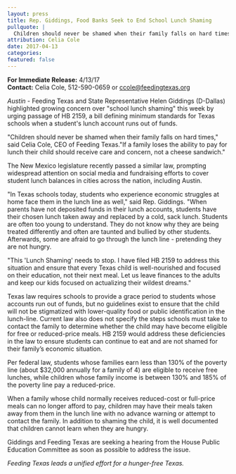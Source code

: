 ```yaml
---
layout: press
title: Rep. Giddings, Food Banks Seek to End School Lunch Shaming
pullquote: | 
  Children should never be shamed when their family falls on hard times.
attribution: Celia Cole
date: 2017-04-13
categories:
featured: false
---  
```

**For Immediate Release:** 4/13/17   
**Contact:** Celia Cole, 512-590-0659 or ccole@feedingtexas.org

*Austin* - Feeding Texas and State Representative Helen Giddings (D-Dallas) highlighted growing concern over "school lunch shaming" this week by urging passage of HB 2159, a bill defining minimum standards for Texas schools when a student's lunch account runs out of funds.

"Children should never be shamed when their family falls on hard times," said Celia Cole, CEO of Feeding Texas."If a family loses the ability to pay for lunch their child should receive care and concern, not a cheese sandwich."
 
The New Mexico legislature recently passed a similar law, prompting widespread attention on social media and fundraising efforts to cover student lunch balances in cities across the nation, including Austin. 

"In Texas schools today, students who experience economic struggles at home face them in the lunch line as well," said Rep. Giddings. "When parents have not deposited funds in their lunch accounts, students have their chosen lunch taken away and replaced by a cold, sack lunch. Students are often too young to understand. They do not know why they are being treated differently and often are taunted and bullied by other students. Afterwards, some are afraid to go through the lunch line - pretending they are not hungry. 

"This 'Lunch Shaming' needs to stop. I have filed HB 2159 to address this situation and ensure that every Texas child is well-nourished and focused on their education, not their next meal. Let us leave finances to the adults and keep our kids focused on actualizing their wildest dreams."
 
Texas law requires schools to provide a grace period to students whose accounts run out of funds, but no guidelines exist to ensure that the child will not be stigmatized with lower-quality food or public identification in the lunch-line. Current law also does not specify the steps schools must take to contact the family to determine whether the child may have become eligible for free or reduced-price meals. HB 2159 would address these deficiencies in the law to ensure students can continue to eat and are not shamed for their family’s economic situation.

Per federal law, students whose families earn less than 130% of the poverty line (about $32,000 annually for a family of 4) are eligible to receive free lunches, while children whose family income is between 130% and 185% of the poverty line pay a reduced-price. 

When a family whose child normally receives reduced-cost or full-price meals can no longer afford to pay, children may have their meals taken away from them in the lunch line with no advance warning or attempt to contact the family. In addition to shaming the child, it is well documented that children cannot learn when they are hungry. 
 
Giddings and Feeding Texas are seeking a hearing from the House Public Education Committee as soon as possible to address the issue. 

*Feeding Texas leads a unified effort for a hunger-free Texas.* 
